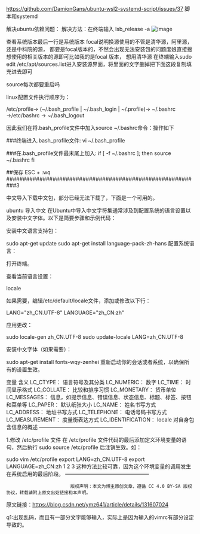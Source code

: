 https://github.com/DamionGans/ubuntu-wsl2-systemd-script/issues/37
脚本和systemd 


解决ubuntu依赖问题：
解决方法：在终端输入 lsb_release -a 
![image](https://github.com/user-attachments/assets/088cdfa2-210d-4ee5-93f9-f81a27db4dae)

查看系统版本最后一行是系统版本 focal说明换源使用的不管是清华源，阿里源，还是中科院的源，
都要是focal版本的，不然会出现无法安装包的问题度娘直接搜想使用的相关版本的源即可比如我的是focal 版本，
想用清华源
在终端输入sudo edit /etc/apt/sources.list进入安装源界面，将里面的文字删掉把下面这段复制填充进去即可



source每次都要重启吗

linux配置文件执行顺序为：

/etc/profile→ (~/.bash_profile | ~/.bash_login | ~/.profile)→ ~/.bashrc →/etc/bashrc → ~/.bash_logout


因此我们在将.bash_profile文件中加入source ~/.bashrc命令：操作如下

###终端进入.bash_profile文件: 
vi ~/.bash_profile

###在.bash_profile文件最末尾上加入:
if [ -f ~/.bashrc ]; then
source ~/.bashrc
fi

##保存
ESC + :wq
###########################################################3

中文导入下载中文包，部分已经无法下载了，下面是一个可用的。

ubuntu 导入中文
在Ubuntu中导入中文字符集通常涉及到配置系统的语言设置以及安装中文字体。以下是简要步骤和示例代码：

安装中文语言支持包：

sudo apt-get update
sudo apt-get install language-pack-zh-hans
配置系统语言：

打开终端。

查看当前语言设置：

locale

如果需要，编辑/etc/default/locale文件，添加或修改以下行：

LANG="zh_CN.UTF-8"
LANGUAGE="zh_CN:zh"

应用更改：

sudo locale-gen zh_CN.UTF-8
sudo update-locale LANG=zh_CN.UTF-8

安装中文字体（如果需要）：

sudo apt-get install fonts-wqy-zenhei
重新启动你的会话或者系统，以确保所有的设置生效。

变量	含义
LC_CTYPE：	语言符号及其分类
LC_NUMERIC：	数字
LC_TIME：	时间显示格式
LC_COLLATE：	比较和排序习惯
LC_MONETARY：	货币单位
LC_MESSAGES：	信息，如提示信息、错误信息、状态信息、标题、标签、按钮和菜单等
LC_PAPER：	默认纸张大小
LC_NAME：	姓名书写方式
LC_ADDRESS：	地址书写方式
LC_TELEPHONE：	电话号码书写方式
LC_MEASUREMENT：	度量衡表达方式
LC_IDENTIFICATION：	locale 对自身包含信息的概述
————————————————



1.修改 /etc/profile 文件
在 /etc/profile 文件代码的最后添加定义环境变量的语句，然后执行 sudo source /etc/profile 后注销生效。如：

sudo vim /etc/profile
export LANG=zh_CN.UTF-8
export LANGUAGE=zh_CN:zh
1
2
3
这种方法比较可靠，因为这个环境变量的调用发生在系统启用的最后阶段。
————————————————

                            版权声明：本文为博主原创文章，遵循 CC 4.0 BY-SA 版权协议，转载请附上原文出处链接和本声明。
                        
原文链接：https://blog.csdn.net/ymz641/article/details/131607024

q1:出现乱码，而且有一部分文字能够输入，实际上是因为输入的vimrc有部分设定导致的。
